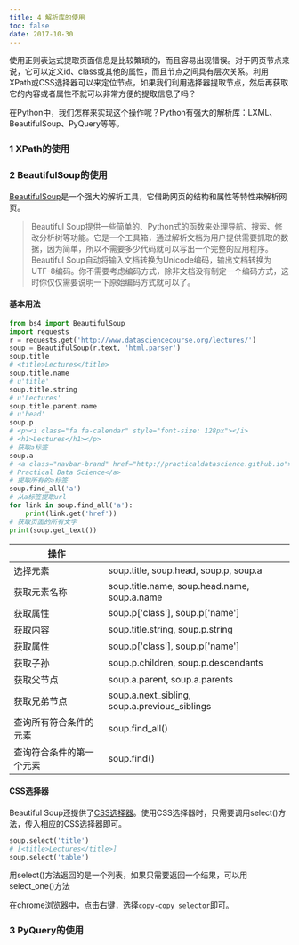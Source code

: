 ```yaml
---
title: 4 解析库的使用
toc: false
date: 2017-10-30
---
```



使用正则表达式提取页面信息是比较繁琐的，而且容易出现错误。对于网页节点来说，它可以定义id、class或其他的属性，而且节点之间具有层次关系。利用XPath或CSS选择器可以来定位节点，如果我们利用选择器提取节点，然后再获取它的内容或者属性不就可以非常方便的提取信息了吗？

在Python中，我们怎样来实现这个操作呢？Python有强大的解析库：LXML、BeautifulSoup、PyQuery等等。

### 1 XPath的使用
### 2 BeautifulSoup的使用

[BeautifulSoup](https://www.crummy.com/software/BeautifulSoup/bs4/doc/)是一个强大的解析工具，它借助网页的结构和属性等特性来解析网页。

> Beautiful Soup提供一些简单的、Python式的函数来处理导航、搜索、修改分析树等功能。它是一个工具箱，通过解析文档为用户提供需要抓取的数据，因为简单，所以不需要多少代码就可以写出一个完整的应用程序。
> Beautiful Soup自动将输入文档转换为Unicode编码，输出文档转换为UTF-8编码。你不需要考虑编码方式，除非文档没有制定一个编码方式，这时你仅仅需要说明一下原始编码方式就可以了。

#### 基本用法

```Python
from bs4 import BeautifulSoup
import requests
r = requests.get('http://www.datasciencecourse.org/lectures/')
soup = BeautifulSoup(r.text, 'html.parser')
soup.title
# <title>Lectures</title>
soup.title.name
# u'title'
soup.title.string
# u'Lectures'
soup.title.parent.name
# u'head'
soup.p
# <p><i class="fa fa-calendar" style="font-size: 128px"></i>
# <h1>Lectures</h1></p>
# 获取a标签
soup.a
# <a class="navbar-brand" href="http://practicaldatascience.github.io">
# Practical Data Science</a>
# 提取所有的a标签
soup.find_all('a')
# 从a标签提取url
for link in soup.find_all('a'):
    print(link.get('href'))
# 获取页面的所有文字
print(soup.get_text())
```


| 操作 |  |
| --- | --- |
| 选择元素 | soup.title, soup.head, soup.p, soup.a |
| 获取元素名称 | soup.title.name, soup.head.name, soup.a.name  |
| 获取属性 | soup.p['class'], soup.p['name']  |
| 获取内容 | soup.title.string, soup.p.string|
| 获取属性 | soup.p['class'], soup.p['name']  |
| 获取子孙 | soup.p.children, soup.p.descendants  |
| 获取父节点 | soup.a.parent, soup.a.parents  |
| 获取兄弟节点 | soup.a.next_sibling, soup.a.previous_siblings  |
| 查询所有符合条件的元素 | soup.find_all()  |
| 查询符合条件的第一个元素 | soup.find()  |


#### CSS选择器

Beautiful Soup还提供了[CSS选择器](http://www.w3school.com.cn/cssref/css_selectors.asp)。使用CSS选择器时，只需要调用<C>select()</C>方法，传入相应的CSS选择器即可。

```Python
soup.select('title')
# [<title>Lectures</title>]
soup.select('table')
```
用<C>select()</C>方法返回的是一个列表，如果只需要返回一个结果，可以用<C>select_one()</C>方法


在chrome浏览器中，点击右键，选择`copy-copy selector`即可。






### 3 PyQuery的使用
